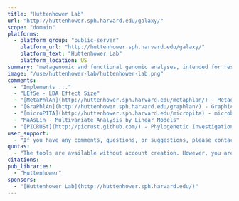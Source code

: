 ```yaml
---
title: "Huttenhower Lab"
url: "http://huttenhower.sph.harvard.edu/galaxy/"
scope: "domain"
platforms:
  - platform_group: "public-server"
    platform_url: "http://huttenhower.sph.harvard.edu/galaxy/"
    platform_text: "Huttenhower Lab"
    platform_location: US
summary: "metagenomic and functional genomic analyses, intended for research and academic use "
image: "/use/huttenhower-lab/huttenhower-lab.png"
comments:
  - "Implements ..."
  - "LEfSe - LDA Effect Size"
  - "[MetaPhlAn](http://huttenhower.sph.harvard.edu/metaphlan/) - Metagenomic Phylogenetic Analysis"
  - "[GraPhlAn](http://huttenhower.sph.harvard.edu/graphlan/) - Graphical phylogenetic analysis"
  - "[microPITA](http://huttenhower.sph.harvard.edu/micropita) - microbiome: Picking Interesting Taxonomic."
  - "MaAsLin - Multivariate Analysis by Linear Models"
  - "[PICRUSt](http://picrust.github.com/) - Phylogenetic Investigation of Communities by Reconstruction of Unobserved States"
user_support:
  - "If you have any comments, questions, or suggestions, please contact the lab's dedicated forum at https://forum.biobakery.org/"
quotas:
  - "The tools are available without account creation. However, you are strongly invited to create an account for having access to the history, saved analyses, datasets and workflows."
citations:
pub_libraries:
  - "Huttenhower"
sponsors:
  - "[Huttenhower Lab](http://huttenhower.sph.harvard.edu/)"
---
```


